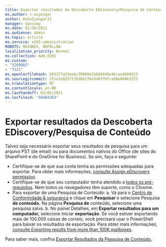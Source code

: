 ```yaml
---
title: Exportar resultados da Descoberta EDiscovery/Pesquisa de Conteúdo
ms.author: v-aiyengar
author: AshaIyengar21
manager: dansimp
ms.date: 02/26/2021
ms.audience: Admin
ms.topic: article
ms.service: o365-administration
ROBOTS: NOINDEX, NOFOLLOW
localization_priority: Normal
ms.collection: Adm_O365
ms.custom:
- "3200003"
- "7221"
ms.openlocfilehash: b93377a33eebc7899041b684449e46caedb04415
ms.sourcegitcommit: 251e2e82571fb3bb1fbe3dbf7bfca30e004b3373
ms.translationtype: MT
ms.contentlocale: pt-BR
ms.lasthandoff: 03/05/2021
ms.locfileid: "50464383"
---
```

# <a name="export-ediscoverycontent-search-results"></a>Exportar resultados da Descoberta EDiscovery/Pesquisa de Conteúdo

Talvez seja necessário exportar seus resultados de pesquisa para um arquivo PST (de email) ou para documentos nativos do Office (de sites do SharePoint e do OneDrive for Business). Se sim, faça o seguinte:

- Certifique-se de que sua conta tenha as permissões adequadas para exportar. Para obter mais informações, [consulte Assign eDiscovery permission](https://go.microsoft.com/fwlink/?linkid=2102406).
- Certifique-se de que seu computador tenha atendido a [todos os pré-requisitos](https://docs.microsoft.com/office365/securitycompliance/export-search-results#before-you-begin). Nem todos os navegadores têm suporte, como o Chrome.
- Para exportar de uma Pesquisa de Conteúdo: a. Vá para o [Centro de Conformidade & segurança](https://protection.office.com/contentsearch) e clique em **Pesquisar** e selecione Pesquisa **de conteúdo.** Na página **Pesquisa de** conteúdo, selecione uma pesquisa salva.
    b. No painel Detalhes, em **Exportar resultados para um computador,** selecione Iniciar **exportação**. Se você estiver exportando mais de 100.000 caixas de correio, você precisará usar o PowerShell para baixar os resultados de exportação. Para obter mais informações, [consulte Exporting results from more than 100K mailboxes](https://go.microsoft.com/fwlink/?linkid=2143861).

Para saber mais, confira [Exportar Resultados da Pesquisa de Conteúdo.](https://go.microsoft.com/fwlink/?linkid=2102118)